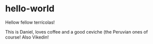 # hello-world

Hellow fellow terrícolas!

This is Daniel, loves coffee and a good ceviche (the Peruvian ones of course!
Also Vikedin!
